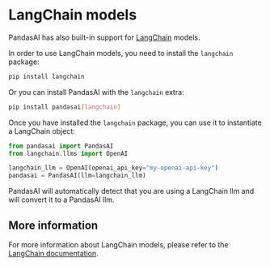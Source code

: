 # LangChain models

PandasAI has also built-in support for [LangChain](https://langchain.com/) models.

In order to use LangChain models, you need to install the `langchain` package:

```bash
pip install langchain
```

Or you can install PandasAI with the `langchain` extra:

```bash
pip install pandasai[langchain]
```

Once you have installed the `langchain` package, you can use it to instantiate a LangChain object:

```python
from pandasai import PandasAI
from langchain.llms import OpenAI

langchain_llm = OpenAI(openai_api_key="my-openai-api-key")
pandasai = PandasAI(llm=langchain_llm)
```

PandasAI will automatically detect that you are using a LangChain llm and will convert it to a PandasAI llm.

## More information

For more information about LangChain models, please refer to the [LangChain documentation](https://python.langchain.com/en/latest/reference/modules/llms.html).
